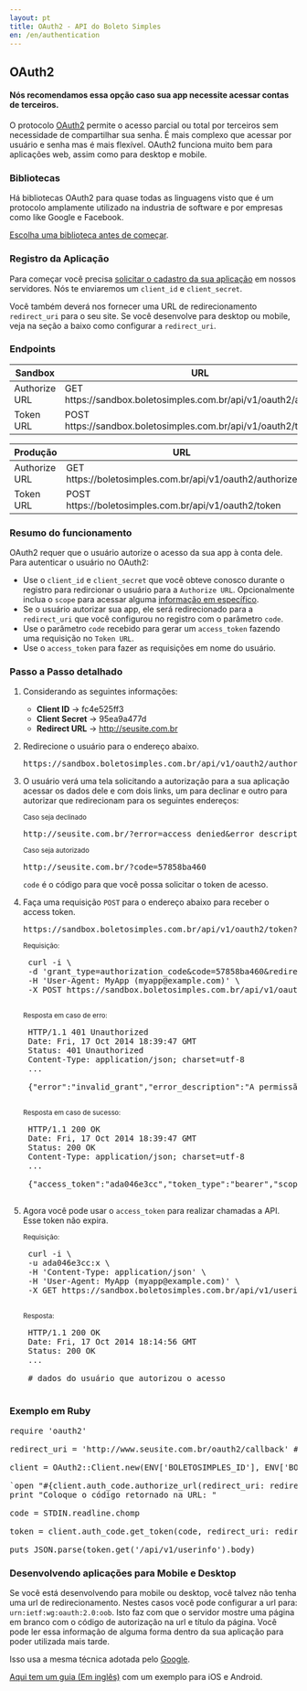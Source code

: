 ```yaml
---
layout: pt
title: OAuth2 - API do Boleto Simples
en: /en/authentication
---
```


## OAuth2

#### Nós recomendamos essa opção caso sua app necessite acessar contas de terceiros.

O protocolo [OAuth2](http://en.wikipedia.org/wiki/OAuth#OAuth_2.0) permite o acesso parcial ou total por terceiros sem necessidade de compartilhar sua senha. É mais complexo que acessar por usuário e senha mas é mais flexível. OAuth2 funciona muito bem para aplicações web, assim como para desktop e mobile.

### Bibliotecas

Há bibliotecas OAuth2 para quase todas as linguagens visto que é um protocolo amplamente utilizado na industria de software e por empresas como like Google e Facebook.

[Escolha uma biblioteca antes de começar](http://oauth.net/code/).

### Registro da Aplicação

Para começar você precisa [solicitar o cadastro da sua aplicação](http://suporte.boletosimples.com.br) em nossos servidores. Nós te enviaremos um `client_id` e `client_secret`.

Você também deverá nos fornecer uma URL de redirecionamento `redirect_uri` para o seu site. Se você desenvolve para desktop ou mobile, veja na seção a baixo como configurar a `redirect_uri`.

### Endpoints

<table class='table table-bordered features'>
  <thead>
    <tr>
      <th width='150px'>Sandbox</th>
      <th>URL</th>
    </tr>
  </thead>
  <tbody>
    <tr>
      <td>Authorize URL</td>
      <td>GET https://sandbox.boletosimples.com.br/api/v1/oauth2/authorize</td>
    </tr>
    <tr>
      <td>Token URL</td>
      <td>POST https://sandbox.boletosimples.com.br/api/v1/oauth2/token</td>
    </tr>
  </tbody>
</table>

<table class='table table-bordered features'>
  <thead>
    <tr>
      <th width='150px'>Produção</th>
      <th>URL</th>
    </tr>
  </thead>
  <tbody>
    <tr>
      <td>Authorize URL</td>
      <td>GET https://boletosimples.com.br/api/v1/oauth2/authorize</td>
    </tr>
    <tr>
      <td>Token URL</td>
      <td>POST https://boletosimples.com.br/api/v1/oauth2/token</td>
    </tr>
  </tbody>
</table>

### Resumo do funcionamento

OAuth2 requer que o usuário autorize o acesso da sua app à conta dele. Para autenticar o usuário no OAuth2:

*   Use o `client_id` e `client_secret` que você obteve conosco durante o registro para redircionar o usuário para a `Authorize URL`. Opcionalmente inclua o `scope` para acessar alguma [informação em específico](/permissions).
*   Se o usuário autorizar sua app, ele será redirecionado para a `redirect_uri` que você configurou no registro com o parâmetro `code`.
*   Use o parâmetro `code` recebido para gerar um `access_token` fazendo uma requisição no `Token URL`.
*   Use o `access_token` para fazer as requisições em nome do usuário.


### Passo a Passo detalhado

1. Considerando as seguintes informações:

    * **Client ID** -> fc4e525ff3
    * **Client Secret** -> 95ea9a477d
    * **Redirect URL** -> http://seusite.com.br


1. Redirecione o usuário para o endereço abaixo.

    <pre class="bash">https://sandbox.boletosimples.com.br/api/v1/oauth2/authorize?response_type=code&amp;client_id=fc4e525ff3&amp;redirect_uri=http://seusite.com.br</pre>

1. O usuário verá uma tela solicitando a autorização para a sua aplicação acessar os dados dele e com dois links, um para declinar e outro para autorizar que redirecionam para os seguintes endereços:

    <small>Caso seja declinado</small>

    <pre class="bash">http://seusite.com.br/?error=access_denied&error_description=O+dono+do+recurso+ou+servidor+de+autorização+negou+a+solicitação</pre>

    <small>Caso seja autorizado</small>

    <pre class="bash">http://seusite.com.br/?code=57858ba460</pre>

    `code` é o código para que você possa solicitar o token de acesso.

1. Faça uma requisição `POST` para o endereço abaixo para receber o access token.

    <pre class="bash">https://sandbox.boletosimples.com.br/api/v1/oauth2/token?grant_type=authorization_code&amp;code=57858ba460&amp;redirect_uri=http://seusite.com.br&amp;client_id=fc4e525ff3&amp;client_secret=95ea9a477d</pre>

    <small>Requisição:</small>

    <pre class="bash">
    curl -i \
    -d 'grant_type=authorization_code&code=57858ba460&redirect_uri=http://seusite.com.br&client_id=fc4e525ff3&client_secret=95ea9a477d' \
    -H 'User-Agent: MyApp (myapp@example.com)' \
    -X POST https://sandbox.boletosimples.com.br/api/v1/oauth2/token
    </pre>

    <small>Resposta em caso de erro:</small>

    <pre class="bash">
    HTTP/1.1 401 Unauthorized
    Date: Fri, 17 Oct 2014 18:39:47 GMT
    Status: 401 Unauthorized
    Content-Type: application/json; charset=utf-8
    ...

    {"error":"invalid_grant","error_description":"A permissão de autorização provida é inválida, está expirada, revogada, não coincide com a URL de redirecionamento usada na requisição de autorização ou foi emitida por outro cliente."}
    </pre>

    <small>Resposta em caso de sucesso:</small>

    <pre class="bash">
    HTTP/1.1 200 OK
    Date: Fri, 17 Oct 2014 18:39:47 GMT
    Status: 200 OK
    Content-Type: application/json; charset=utf-8
    ...

    {"access_token":"ada046e3cc","token_type":"bearer","scope":"login"}
    </pre>

1. Agora você pode usar o `access_token` para realizar chamadas a API. Esse token não expira.

    <small>Requisição:</small>

    <pre class="bash">
    curl -i \
    -u ada046e3cc:x \
    -H 'Content-Type: application/json' \
    -H 'User-Agent: MyApp (myapp@example.com)' \
    -X GET https://sandbox.boletosimples.com.br/api/v1/userinfo
    </pre>

    <small>Resposta:</small>

    <pre class="bash">
    HTTP/1.1 200 OK
    Date: Fri, 17 Oct 2014 18:14:56 GMT
    Status: 200 OK
    ...

    # dados do usuário que autorizou o acesso
    </pre>



### Exemplo em Ruby

<pre class="ruby">
require 'oauth2'

redirect_uri = 'http://www.seusite.com.br/oauth2/callback' # tem que ser a mesma url do registro

client = OAuth2::Client.new(ENV['BOLETOSIMPLES_ID'], ENV['BOLETOSIMPLES_SECRET'], site: 'https://sandbox.boletosimples.com.br/api/v1')

`open "#{client.auth_code.authorize_url(redirect_uri: redirect_uri)}"`
print "Coloque o código retornado na URL: "

code = STDIN.readline.chomp

token = client.auth_code.get_token(code, redirect_uri: redirect_uri)

puts JSON.parse(token.get('/api/v1/userinfo').body)
</pre>

### Desenvolvendo aplicações para Mobile e Desktop

Se você está desenvolvendo para mobile ou desktop, você talvez não tenha uma url de redirecionamento. Nestes
casos você pode configurar a url para: `urn:ietf:wg:oauth:2.0:oob`. Isto faz com que o servidor
mostre uma página em branco com o código de autorização na url e título da página. Você pode ler essa informação
de alguma forma dentro da sua aplicação para poder utilizada mais tarde.

Isso usa a mesma técnica adotada pelo
[Google](https://developers.google.com/accounts/docs/OAuth2InstalledApp).

[Aqui tem um guia (Em inglês)](http://www.slideshare.net/briandavidcampbell/is-that-a-token-in-your-phone-in-your-pocket-or-are-you-just-glad-to-see-me-oauth-20-and-mobile-devices) com um exemplo para iOS e Android.